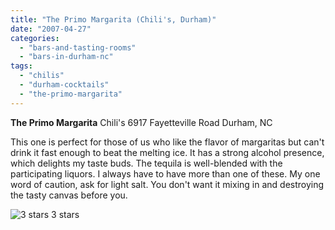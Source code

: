 ```yaml
---
title: "The Primo Margarita (Chili's, Durham)"
date: "2007-04-27"
categories:
  - "bars-and-tasting-rooms"
  - "bars-in-durham-nc"
tags:
  - "chilis"
  - "durham-cocktails"
  - "the-primo-margarita"
---
```


**The Primo Margarita** Chili's 6917 Fayetteville Road Durham, NC

This one is perfect for those of us who like the flavor of margaritas but can't drink it fast enough to beat the melting ice. It has a strong alcohol presence, which delights my taste buds. The tequila is well-blended with the participating liquors. I always have to have more than one of these. My one word of caution, ask for light salt. You don't want it mixing in and destroying the tasty canvas before you.




<div class="caption">

![3 stars](http://s3.amazonaws.com/thegourmez-wpmedia/2009/02/rating_avocado1.gif "rating_avocado1") 3 stars</div>

